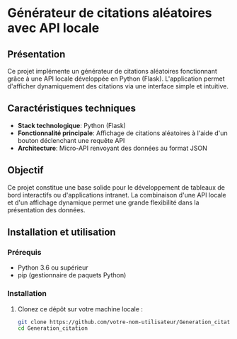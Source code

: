 # Générateur de citations aléatoires avec API locale

## Présentation
Ce projet implémente un générateur de citations aléatoires fonctionnant grâce à une API locale développée en Python (Flask). L'application permet d'afficher dynamiquement des citations via une interface simple et intuitive.

## Caractéristiques techniques
* **Stack technologique**: Python (Flask)
* **Fonctionnalité principale**: Affichage de citations aléatoires à l'aide d'un bouton déclenchant une requête API
* **Architecture**: Micro-API renvoyant des données au format JSON

## Objectif
Ce projet constitue une base solide pour le développement de tableaux de bord interactifs ou d'applications intranet. La combinaison d'une API locale et d'un affichage dynamique permet une grande flexibilité dans la présentation des données.

## Installation et utilisation

### Prérequis
- Python 3.6 ou supérieur
- pip (gestionnaire de paquets Python)

### Installation
1. Clonez ce dépôt sur votre machine locale :
   ```bash
   git clone https://github.com/votre-nom-utilisateur/Generation_citation.git
   cd Generation_citation
